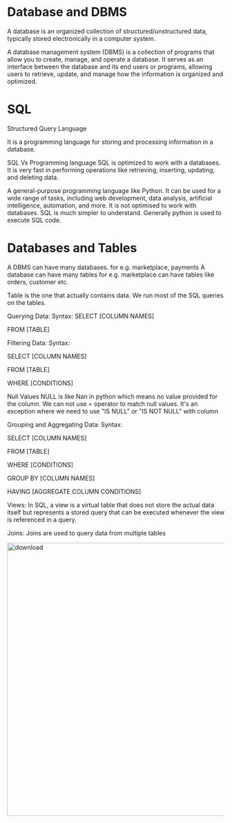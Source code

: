 # Database and DBMS
A database is an organized collection of structured/unstructured data, typically stored electronically in a computer system.

A database management system (DBMS) is a collection of programs that allow you to create, manage, and operate a database. It serves as an interface between the database and its end users or programs, allowing users to retrieve, update, and manage how the information is organized and optimized.

# SQL
Structured Query Language

It is a programming language for storing and processing information in a database.

SQL Vs Programming language 
SQL is optimized to work with a databases. It is very fast in performing operations like retrieving, inserting, updating, and deleting data.

A general-purpose programming language like Python. It can be used for a wide range of tasks, including web development, data analysis, artificial intelligence, automation, and more. It is not optimised to work with databases.
SQL is much simpler to understand. Generally python is used to execute SQL code.


# Databases and Tables

A DBMS can have many databases. for e.g. marketplace, payments
A database can have many tables for e.g. marketplace can have tables like orders, customer etc.

Table is the one that actually contains data. We run most of the SQL queries on the tables.

Querying Data:
Syntax:
SELECT [COLUMN NAMES]

FROM [TABLE]



Filtering Data:
Syntax:

SELECT [COLUMN NAMES]

FROM [TABLE]

WHERE [CONDITIONS]

Null Values
NULL is like Nan in python which means no value provided for the column. We can not use = operator to match null values. It's an exception where we need to use "IS NULL" or "IS NOT NULL" with column


Grouping and Aggregating Data:
Syntax:

SELECT [COLUMN NAMES]

FROM [TABLE]

WHERE [CONDITIONS]

GROUP BY [COLUMN NAMES]

HAVING [AGGREGATE COLUMN CONDITIONS]

Views:
In SQL, a view is a virtual table that does not store the actual data itself but represents a stored query that can be executed whenever the view is referenced in a query.

Joins:
Joins are used to query data from multiple tables

<img width="632" alt="download" src="https://github.com/user-attachments/assets/eb1ecdab-5a49-4177-a55d-ce5468186901" />

